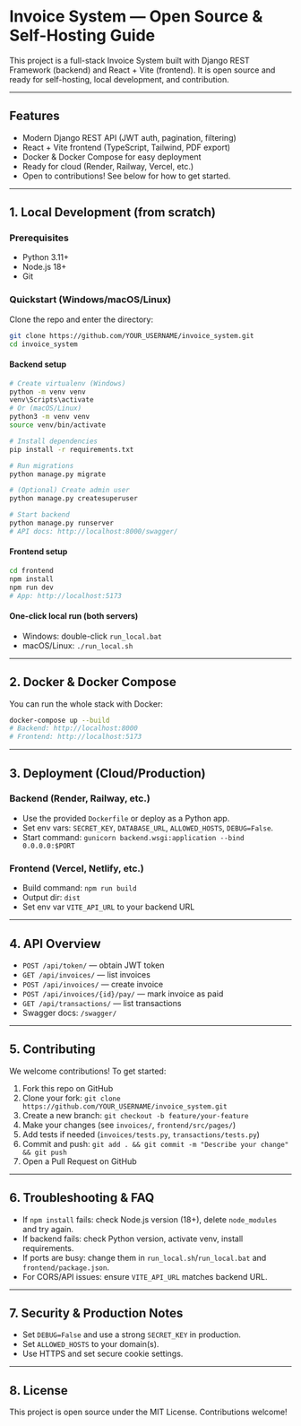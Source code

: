 
# Invoice System — Open Source & Self-Hosting Guide

This project is a full-stack Invoice System built with Django REST Framework (backend) and React + Vite (frontend). It is open source and ready for self-hosting, local development, and contribution.

---

## Features
- Modern Django REST API (JWT auth, pagination, filtering)
- React + Vite frontend (TypeScript, Tailwind, PDF export)
- Docker & Docker Compose for easy deployment
- Ready for cloud (Render, Railway, Vercel, etc.)
- Open to contributions! See below for how to get started.

---

## 1. Local Development (from scratch)

### Prerequisites
- Python 3.11+
- Node.js 18+
- Git

### Quickstart (Windows/macOS/Linux)

Clone the repo and enter the directory:

```bash
git clone https://github.com/YOUR_USERNAME/invoice_system.git
cd invoice_system
```

#### Backend setup
```bash
# Create virtualenv (Windows)
python -m venv venv
venv\Scripts\activate
# Or (macOS/Linux)
python3 -m venv venv
source venv/bin/activate

# Install dependencies
pip install -r requirements.txt

# Run migrations
python manage.py migrate

# (Optional) Create admin user
python manage.py createsuperuser

# Start backend
python manage.py runserver
# API docs: http://localhost:8000/swagger/
```

#### Frontend setup
```bash
cd frontend
npm install
npm run dev
# App: http://localhost:5173
```

#### One-click local run (both servers)
- Windows: double-click `run_local.bat`
- macOS/Linux: `./run_local.sh`

---

## 2. Docker & Docker Compose

You can run the whole stack with Docker:

```bash
docker-compose up --build
# Backend: http://localhost:8000
# Frontend: http://localhost:5173
```

---

## 3. Deployment (Cloud/Production)

### Backend (Render, Railway, etc.)
- Use the provided `Dockerfile` or deploy as a Python app.
- Set env vars: `SECRET_KEY`, `DATABASE_URL`, `ALLOWED_HOSTS`, `DEBUG=False`.
- Start command: `gunicorn backend.wsgi:application --bind 0.0.0.0:$PORT`

### Frontend (Vercel, Netlify, etc.)
- Build command: `npm run build`
- Output dir: `dist`
- Set env var `VITE_API_URL` to your backend URL

---

## 4. API Overview

- `POST /api/token/` — obtain JWT token
- `GET /api/invoices/` — list invoices
- `POST /api/invoices/` — create invoice
- `POST /api/invoices/{id}/pay/` — mark invoice as paid
- `GET /api/transactions/` — list transactions
- Swagger docs: `/swagger/`

---

## 5. Contributing

We welcome contributions! To get started:

1. Fork this repo on GitHub
2. Clone your fork: `git clone https://github.com/YOUR_USERNAME/invoice_system.git`
3. Create a new branch: `git checkout -b feature/your-feature`
4. Make your changes (see `invoices/`, `frontend/src/pages/`)
5. Add tests if needed (`invoices/tests.py`, `transactions/tests.py`)
6. Commit and push: `git add . && git commit -m "Describe your change" && git push`
7. Open a Pull Request on GitHub

---

## 6. Troubleshooting & FAQ

- If `npm install` fails: check Node.js version (18+), delete `node_modules` and try again.
- If backend fails: check Python version, activate venv, install requirements.
- If ports are busy: change them in `run_local.sh`/`run_local.bat` and `frontend/package.json`.
- For CORS/API issues: ensure `VITE_API_URL` matches backend URL.

---

## 7. Security & Production Notes

- Set `DEBUG=False` and use a strong `SECRET_KEY` in production.
- Set `ALLOWED_HOSTS` to your domain(s).
- Use HTTPS and set secure cookie settings.

---

## 8. License

This project is open source under the MIT License. Contributions welcome!


